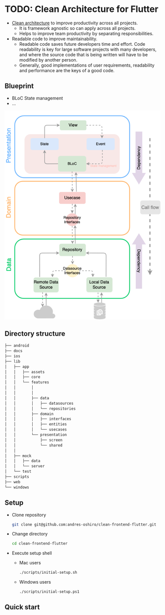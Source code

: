 # TODO: Clean Architecture for Flutter

- [Clean architecture](https://blog.cleancoder.com/uncle-bob/2012/08/13/the-clean-architecture.html) to improve productivity across all projects.
  - It is framework agnostic so can apply across all projects.
  - Helps to improve team productivity by separating responsibilities.
- Readable code to improve maintainability.
  - Readable code saves future developers time and effort.
    Code readability is key for large software projects with many developers, and where the source code that is being written will have to be modified by another person.
  - Generally, good implementations of user requirements, readability and performance are the keys of a good code.

## Blueprint

- BLoC State management
- ...

![architecture](./docs/images/architecture.png)

## Directory structure

```sh
├── android
├── docs
├── ios
├── lib
│   ├── app
│   │   ├── assets
│   │   ├── core
│   │   └── features
│   │       │
│   │       │
│   │       ├── data
│   │       │   ├── datasources
│   │       │   └── repositories
│   │       ├── domain
│   │       │   ├── interfaces
│   │       │   ├── entities
│   │       │   └── usecases
│   │       └── presentation
│   │           ├── screen
│   │           └── shared
│   │
│   ├── mock
│   │   ├── data
│   │   └── server
│   └── test
├── scripts
├── web
└── windows
```

## Setup

- Clone repository

  ```sh
  git clone git@github.com:andres-oshiro/clean-frontend-flutter.git
  ```

- Change directory

  ```sh
  cd clean-frontend-flutter
  ```

- Execute setup shell
  - Mac users

    ```sh
    ./scripts/initial-setup.sh
    ```

  - Windows users

    ```sh
    ./scripts/initial-setup.ps1
    ```

## Quick start
